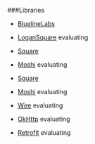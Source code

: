###Libraries
- [BluelineLabs](https://github.com/bluelinelabs)
 - [LoganSquare](https://github.com/bluelinelabs/LoganSquare) evaluating

- [Square](https://github.com/square)
 - [Moshi](https://github.com/square/moshi) evaluating

- [Square](https://github.com/square)
 - [Moshi](https://github.com/square/moshi) evaluating
 - [Wire](https://github.com/square/wire) evaluating
 - [OkHttp](https://github.com/square/okhttp) evaluating
 - [Retrofit](https://github.com/square/retrofit) evaluating

